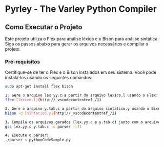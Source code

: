# Pyrley - The Varley Python Compiler

## Como Executar o Projeto

Este projeto utiliza o Flex para análise léxica e o Bison para análise sintática. Siga os passos abaixo para gerar os arquivos necessários e compilar o projeto.

### Pré-requisitos

Certifique-se de ter o Flex e o Bison instalados em seu sistema. Você pode instalá-los usando os seguintes comandos:

```sh
sudo apt-get install flex bison

1. Gere o arquivo lex.yy.c a partir do arquivo lexico.l usando o Flex:
flex [lexico.l](http://_vscodecontentref_/1)

2. Gere o arquivo y.tab.c a partir do arquivo sintatico.y usando o Bison:
bison -d [sintatico.y](http://_vscodecontentref_/2)

3. Compile os arquivos gerados (lex.yy.c e y.tab.c) junto com o arquivo y.tab.h:
gcc lex.yy.c y.tab.c -o parser -lfl

4. Execute o parser:
./parser < pythonCodeSample.py


